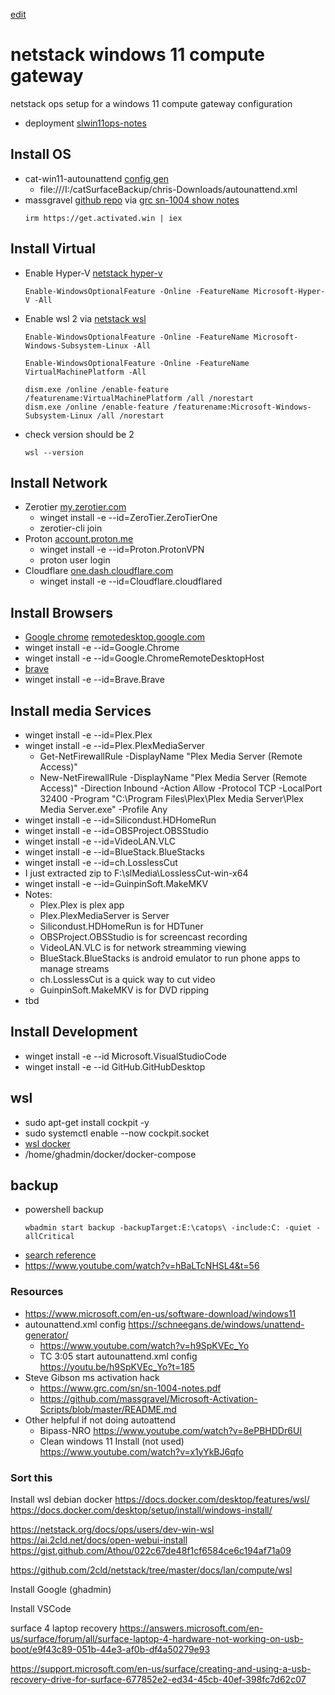 [edit](https://github.com/2cld/netstack/edit/master/docs/lan/compute/workstation/nswin11-cg.md)
# netstack windows 11 compute gateway
netstack ops setup for a windows 11 compute gateway configuration
- deployment [slwin11ops-notes](https://sl.2cld.net/ops/install/slwin11ops-notes.html)

## Install OS
- cat-win11-autounattend [config gen](https://schneegans.de/windows/unattend-generator/)
  - file:///I:/catSurfaceBackup/chris-Downloads/autounattend.xml
- massgravel [github repo](https://github.com/massgravel/Microsoft-Activation-Scripts/blob/master/README.md) via [grc sn-1004 show notes](https://www.grc.com/sn/sn-1004-notes.pdf)
  ```
  irm https://get.activated.win | iex
  ```
## Install Virtual
- Enable Hyper-V [netstack hyper-v](../hyper-v)
  ```
  Enable-WindowsOptionalFeature -Online -FeatureName Microsoft-Hyper-V -All
  ```
- Enable wsl 2 via [netstack wsl](../wsl)
  ```
  Enable-WindowsOptionalFeature -Online -FeatureName Microsoft-Windows-Subsystem-Linux -All
  ```
  ```
  Enable-WindowsOptionalFeature -Online -FeatureName VirtualMachinePlatform -All
  ```
  ```
  dism.exe /online /enable-feature /featurename:VirtualMachinePlatform /all /norestart
  dism.exe /online /enable-feature /featurename:Microsoft-Windows-Subsystem-Linux /all /norestart
  ```
- check version should be 2
  ```
  wsl --version
  ```
## Install Network
- Zerotier [my.zerotier.com](https://my.zerotier.com/login)
  - winget install  -e --id=ZeroTier.ZeroTierOne
  - zerotier-cli join <network ID>
- Proton [account.proton.me](https://account.proton.me/login)
  - winget install  -e --id=Proton.ProtonVPN
  - proton user login
- Cloudflare [one.dash.cloudflare.com](https://dash.cloudflare.com/login)
  - winget install  -e --id=Cloudflare.cloudflared

## Install Browsers
- [Google chrome](https://winget.run/pkg/Google/Chrome) [remotedesktop.google.com](https://remotedesktop.google.com/access)
- winget install -e --id=Google.Chrome
- winget install -e --id=Google.ChromeRemoteDesktopHost
- [brave](https://winget.run/pkg/Brave/Brave)
- winget install -e --id=Brave.Brave

## Install media Services
- winget install -e --id=Plex.Plex
- winget install -e --id=Plex.PlexMediaServer 
  - Get-NetFirewallRule -DisplayName "Plex Media Server (Remote Access)"
  - New-NetFirewallRule -DisplayName "Plex Media Server (Remote Access)" -Direction Inbound -Action Allow -Protocol TCP -LocalPort 32400 -Program "C:\Program Files\Plex\Plex Media Server\Plex Media Server.exe" -Profile Any
- winget install -e --id=Silicondust.HDHomeRun
- winget install -e --id=OBSProject.OBSStudio
- winget install -e --id=VideoLAN.VLC
- winget install -e --id=BlueStack.BlueStacks
- winget install -e --id=ch.LosslessCut
- I just extracted zip to F:\slMedia\LosslessCut-win-x64
- winget install -e --id=GuinpinSoft.MakeMKV
- Notes:
  - Plex.Plex is plex app
  - Plex.PlexMediaServer is Server
  - Silicondust.HDHomeRun is for HDTuner
  - OBSProject.OBSStudio is for screencast recording
  - VideoLAN.VLC is for network streamming viewing
  - BlueStack.BlueStacks is android emulator to run phone apps to manage streams
  - ch.LosslessCut is a quick way to cut video
  - GuinpinSoft.MakeMKV is for DVD ripping
- tbd

## Install Development
- winget install -e --id Microsoft.VisualStudioCode
- winget install -e --id GitHub.GitHubDesktop

## wsl
- sudo apt-get install cockpit -y
- sudo systemctl enable --now cockpit.socket
- [wsl docker](./../wsl/wsl-docker-install)
- /home/ghadmin/docker/docker-compose


## backup

- powershell backup
  ```
  wbadmin start backup -backupTarget:E:\catops\ -include:C: -quiet -allCritical
  ```
- [search reference](https://www.google.com/search?q=run+windows+backup+from+command+line&rlz=1C1GCEA_enUS1065US1065&oq=running+windows+backup+fro&gs_lcrp=EgZjaHJvbWUqCAgBEAAYFhgeMgYIABBFGDkyCAgBEAAYFhgeMggIAhAAGBYYHjIICAMQABgWGB4yCAgEEAAYFhgeMggIBRAAGBYYHjIICAYQABgWGB4yDQgHEAAYhgMYgAQYigUyDQgIEAAYhgMYgAQYigUyBwgJEAAY7wXSAQg4ODcxajBqN6gCALACAA&sourceid=chrome&ie=UTF-8_)
- https://www.youtube.com/watch?v=hBaLTcNHSL4&t=56

### Resources
- https://www.microsoft.com/en-us/software-download/windows11
- autounattend.xml config https://schneegans.de/windows/unattend-generator/
  - https://www.youtube.com/watch?v=h9SpKVEc_Yo
  - TC 3:05 start autounattend.xml config https://youtu.be/h9SpKVEc_Yo?t=185
- Steve Gibson ms activation hack
  - https://www.grc.com/sn/sn-1004-notes.pdf
  - https://github.com/massgravel/Microsoft-Activation-Scripts/blob/master/README.md
- Other helpful if not doing autoattend
  - Bipass-NRO https://www.youtube.com/watch?v=8ePBHDDr6UI
  - Clean windows 11 Install (not used) https://www.youtube.com/watch?v=x1yYkBJ6qfo

### Sort this
Install wsl debian docker
https://docs.docker.com/desktop/features/wsl/ 
https://docs.docker.com/desktop/setup/install/windows-install/

https://netstack.org/docs/ops/users/dev-win-wsl
https://ai.2cld.net/docs/open-webui-install
https://gist.github.com/Athou/022c67de48f1cf6584ce6c194af71a09

https://github.com/2cld/netstack/tree/master/docs/lan/compute/wsl

Install Google (ghadmin)

Install VSCode

surface 4 laptop recovery
https://answers.microsoft.com/en-us/surface/forum/all/surface-laptop-4-hardware-not-working-on-usb-boot/e9f43c89-051b-44e3-af0b-df4a50279e93

https://support.microsoft.com/en-us/surface/creating-and-using-a-usb-recovery-drive-for-surface-677852e2-ed34-45cb-40ef-398fc7d62c07
